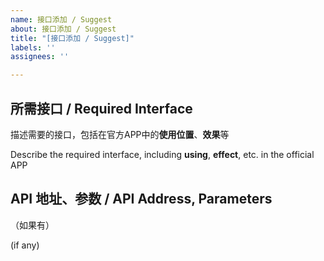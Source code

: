 ```yaml
---
name: 接口添加 / Suggest
about: 接口添加 / Suggest
title: "[接口添加 / Suggest]"
labels: ''
assignees: ''

---
```


## 所需接口 / Required Interface

描述需要的接口，包括在官方APP中的**使用位置**、**效果**等

Describe the required interface, including **using**, **effect**, etc. in the official APP

## API 地址、参数 / API Address, Parameters

（如果有）

(if any)